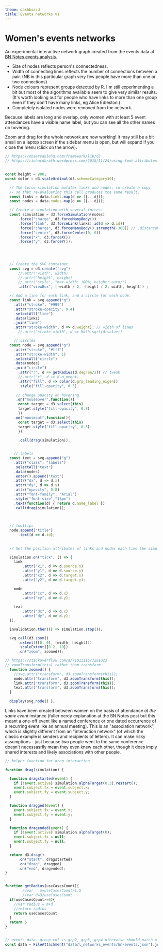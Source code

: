 ```yaml
---
theme: dashboard
title: Events networks v1
---
```



# Women's events networks

An experimental interactive network graph created from the events data at [BN Notes events analysis](https://beyond-notability.github.io/bn_notes/posts/events-2024-02-26/).


- Size of nodes reflects person's connectedness. 
- Width of connecting lines reflects the number of connections between a pair. (NB in this particular graph very few people have more than one or two connections)
- Node colours represent groups detected by R. I'm still experimenting a bit but most of the algorithms available seem to give very similar results. (It's worth looking out for people who have links to more than one group even if they don't have many links, eg Alice Edleston.)
- Completely isolated nodes were removed from the network.

Because labels are long and overlap, only women with at least 5 event attendances have a visible name label, but you can see all the other names on hovering. 

Zoom and drag for the whole network are now working! It may still be a bit small on a laptop screen if the sidebar menu is open, but will expand if you close the menu (click on the arrow).


```js
// https://observablehq.com/framework/lib/d3
// https://richardbrath.wordpress.com/2018/11/24/using-font-attributes-with-d3-js/
 

const height = 900;
const color = d3.scaleOrdinal(d3.schemeCategory10);

  // The force simulation mutates links and nodes, so create a copy
  // so that re-evaluating this cell produces the same result.
  const links = data.links.map(d => ({...d}));
  const nodes = data.nodes.map(d => ({...d}));

  // Create a simulation with several forces.
  const simulation = d3.forceSimulation(nodes)
      .force("charge", d3.forceManyBody())
      .force("link", d3.forceLink(links).id(d => d.id))
      .force("charge", d3.forceManyBody().strength(-300)) // .distanceMin(10)
      .force("center", d3.forceCenter(0, 0))
      .force("x", d3.forceX())
      .force("y", d3.forceY());
      
      
     

  // Create the SVG container.
  const svg = d3.create("svg")
      //.attr("width", width)
      //.attr("height", height)
      //.attr("style", "max-width: 100%; height: auto;")
      .attr("viewBox", [-width / 2, -height / 2, width, height]) ;

  // Add a line for each link, and a circle for each node.
  const link = svg.append("g")
    .attr("stroke", "#999")
    .attr("stroke-opacity", 0.4)
    .selectAll("line")
    .data(links)
    .join("line")
    .attr("stroke-width", d => d.weight); // width of lines
      //.attr("stroke-width", d => Math.sqrt(d.value))

	// circles
  const node = svg.append("g")
    .attr("stroke", "#fff")
    .attr("stroke-width", 1)
    .selectAll("circle")
    .data(nodes)
    .join("circle")
      .attr("r", d => getRadius(d.degree/2)) // tweak
      //.attr("r", d => d.n_event)
      .attr("fill", d => color(d.grp_leading_eigen))   
      .style("fill-opacity", 0.5)
      
     // change opacity on hovering. 
     .on("mouseover",function(){
      const target = d3.select(this)
      target.style("fill-opacity", 0.8)
      })
    .on("mouseout",function(){
      const target = d3.select(this) 
      target.style("fill-opacity", 0.5)
      })
      
      .call(drag(simulation));


	// labels
  const text = svg.append("g")
    .attr("class", "labels")
    .selectAll("text")
    .data(nodes)
    .enter().append("text")
    .attr("dx", d => d.x)
    .attr("dy", d => d.y)
    .attr("opacity", 0.8)
    .attr("font-family", "Arial")
    .style("font-size","13px")
    .text(function(d) { return d.name_label })
    .call(drag(simulation));

  
  
  // tooltips
  node.append("title")
      .text(d => d.id);
      
  
  // Set the position attributes of links and nodes each time the simulation ticks.

  simulation.on("tick", () => {
    link
        .attr("x1", d => d.source.x)
        .attr("y1", d => d.source.y)
        .attr("x2", d => d.target.x)
        .attr("y2", d => d.target.y);

    node
        .attr("cx", d => d.x)
        .attr("cy", d => d.y);
    
    text
        .attr("dx", d => d.x)
        .attr("dy", d => d.y);
  });

  invalidation.then(() => simulation.stop());

  svg.call(d3.zoom()
      .extent([[0, 0], [width, height]])
      .scaleExtent([0.2, 10])
      .on("zoom", zoomed));

// https://stackoverflow.com/a/71011116/7281022
// zoomTransform(this) rather than transform 
  function zoomed() {
  	//svg.attr("transform", d3.zoomTransform(this));
    node.attr("transform", d3.zoomTransform(this));
    link.attr("transform", d3.zoomTransform(this));
    text.attr("transform", d3.zoomTransform(this));
  }  
  
  display(svg.node() );
```


Links have been created between women on the basis of attendance *at the same event* instance (fuller nerdy explanation at the BN Notes post but this meant a one-off event like a named conference or one dated occurrence of a recurring event like an annual meeting). This is an "association network", which is slightly different from an "interaction network" (of which the classic example is senders and recipients of letters). It can make risky assumptions - just because two people went to the same conference doesn't necessasrily mean they even knew each other, though it does imply shared interests and likely associations with other people.




```js
// helper function for drag interaction

function drag(simulation) {

  function dragstarted(event) {
    if (!event.active) simulation.alphaTarget(0.3).restart();
    event.subject.fx = event.subject.x;
    event.subject.fy = event.subject.y;
  }

  function dragged(event) {
    event.subject.fx = event.x;
    event.subject.fy = event.y;
  }

  function dragended(event) {
    if (!event.active) simulation.alphaTarget(0);
    event.subject.fx = null;
    event.subject.fy = null;
  }

  return d3.drag()
      .on("start", dragstarted)
      .on("drag", dragged)
      .on("end", dragended);
}

```



```js

function getRadius(useCasesCount){
		//var	m=useCasesCount/1.5
		//var d=3/useCasesCount
  if(useCasesCount>=6){   
  	//var radius = m+d  
    //return radius
    return useCasesCount
  }
  return 5
}
```

```js

// events data. group col is grp2, grp3, grp4 otherwise should match mis examples.
const data = FileAttachment("data/l_networks_events/bn-events.json").json();
```

